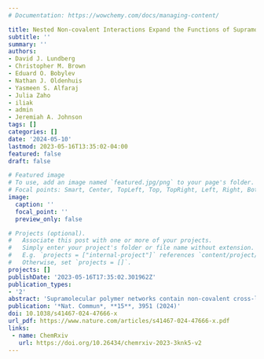 ```yaml
---
# Documentation: https://wowchemy.com/docs/managing-content/

title: Nested Non-covalent Interactions Expand the Functions of Supramolecular Polymer Networks
subtitle: ''
summary: ''
authors:
- David J. Lundberg
- Christopher M. Brown
- Eduard O. Bobylev
- Nathan J. Oldenhuis
- Yasmeen S. Alfaraj
- Julia Zaho
- iliak
- admin
- Jeremiah A. Johnson
tags: []
categories: []
date: '2024-05-10'
lastmod: 2023-05-16T13:35:02-04:00
featured: false
draft: false

# Featured image
# To use, add an image named `featured.jpg/png` to your page's folder.
# Focal points: Smart, Center, TopLeft, Top, TopRight, Left, Right, BottomLeft, Bottom, BottomRight.
image:
  caption: ''
  focal_point: ''
  preview_only: false

# Projects (optional).
#   Associate this post with one or more of your projects.
#   Simply enter your project's folder or file name without extension.
#   E.g. `projects = ["internal-project"]` references `content/project/deep-learning/index.md`.
#   Otherwise, set `projects = []`.
projects: []
publishDate: '2023-05-16T17:35:02.301962Z'
publication_types:
- '2'
abstract: 'Supramolecular polymer networks contain non-covalent cross-links that enable access to broadly tunable mechanical properties and stimuli-responsive behaviors; the incorporation of multiple unique non-covalent cross-links within such materials further expands their mechanical responses and functionality. To date, however, the design of such materials has been accomplished through discrete combinations of distinct interaction types in series, limiting materials design logic. Here we introduce the concept of leveraging “nested” supramolecular crosslinks, wherein two distinct types of non-covalent interactions exist in parallel, to control bulk material functions. To demonstrate this concept, we use polymer-linked Pd2L4 metal–organic cage (polyMOC) gels that form hollow metal–organic cage junctions through metal–ligand coordination and can exhibit well-defined host-guest binding within their cavity. In these “nested” supramolecular network junctions, the thermodynamics of host-guest interactions within the junctions affect the metal–ligand interactions that form those junctions, ultimately translating to substantial guest-dependent changes in bulk material properties that could not be achieved in traditional supramolecular networks with multiple interactions in series.'
publication: '*Nat. Commun*, **15**, 3951 (2024)'
doi: 10.1038/s41467-024-47666-x
url_pdf: https://www.nature.com/articles/s41467-024-47666-x.pdf
links:
 - name: ChemRxiv
   url: https://doi.org/10.26434/chemrxiv-2023-3knk5-v2
---
```

